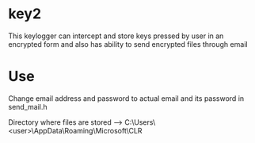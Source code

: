 # key2

This keylogger can intercept and store keys pressed by user in an encrypted form and also has ability to send encrypted files through email 

# Use

Change email address and password to actual email and its password in send_mail.h

Directory where files are stored --> C:\Users\\\<user\>\AppData\Roaming\Microsoft\CLR
